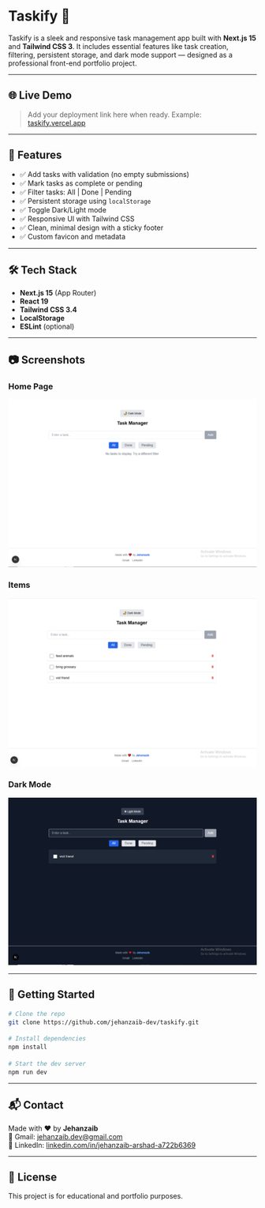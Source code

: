 # Taskify 📝

Taskify is a sleek and responsive task management app built with **Next.js 15** and **Tailwind CSS 3**. It includes essential features like task creation, filtering, persistent storage, and dark mode support — designed as a professional front-end portfolio project.

---

## 🌐 Live Demo

> Add your deployment link here when ready.
> Example: [taskify.vercel.app](https://taskify-six-coral.vercel.app/)

---

## 🚀 Features

- ✅ Add tasks with validation (no empty submissions)
- ✅ Mark tasks as complete or pending
- ✅ Filter tasks: All | Done | Pending
- ✅ Persistent storage using `localStorage`
- ✅ Toggle Dark/Light mode
- ✅ Responsive UI with Tailwind CSS
- ✅ Clean, minimal design with a sticky footer
- ✅ Custom favicon and metadata

---

## 🛠️ Tech Stack

- **Next.js 15** (App Router)
- **React 19**
- **Tailwind CSS 3.4**
- **LocalStorage**
- **ESLint** (optional)

---

## 📷 Screenshots

### Home Page
![Home Page](./public/screenshots/home.png)

### Items
![Items](./public/screenshots/items.png)

### Dark Mode
![Dark Mode](./public/screenshots/darkmode.png)

---

## 🔧 Getting Started

```bash
# Clone the repo
git clone https://github.com/jehanzaib-dev/taskify.git

# Install dependencies
npm install

# Start the dev server
npm run dev
```

---



## 📬 Contact

Made with ❤️ by **Jehanzaib**  
📧 Gmail: [jehanzaib.dev@gmail.com](mailto:jehanzaib.dev@gmail.com)  
🔗 LinkedIn: [linkedin.com/in/jehanzaib-arshad-a722b6369](https://linkedin.com/in/jehanzaib-arshad-a722b6369)

---

## 📝 License

This project is for educational and portfolio purposes.
